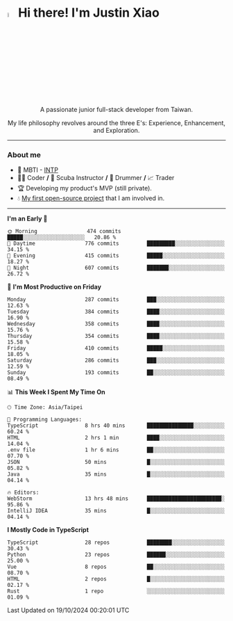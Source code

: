 # <img src="https://media.giphy.com/media/hvRJCLFzcasrR4ia7z/giphy.gif" width="5%">Hi there! I'm Justin Xiao
<p align="center">A passionate junior full-stack developer from Taiwan.  </p>
<p align="center">My life philosophy revolves around the three E's: Experience, Enhancement, and Exploration.</p>

---
### About me
- 👀 MBTI - [INTP](https://www.16personalities.com/intp-personality)
- 👨‍💻 Coder **/** 🤿 Scuba Instructor **/** 🥁 Drummer **/** 📈 Trader
- 🏆 Developing my product's MVP (still private).
- 💧 [My first open-source project](https://github.com/Game-as-a-Service/Game-Lobby-Web) that I am involved in.

---
<!--START_SECTION:waka-->
**I'm an Early 🐤** 

```text
🌞 Morning                474 commits         █████░░░░░░░░░░░░░░░░░░░░   20.86 % 
🌆 Daytime                776 commits         █████████░░░░░░░░░░░░░░░░   34.15 % 
🌃 Evening                415 commits         █████░░░░░░░░░░░░░░░░░░░░   18.27 % 
🌙 Night                  607 commits         ███████░░░░░░░░░░░░░░░░░░   26.72 % 
```
📅 **I'm Most Productive on Friday** 

```text
Monday                   287 commits         ███░░░░░░░░░░░░░░░░░░░░░░   12.63 % 
Tuesday                  384 commits         ████░░░░░░░░░░░░░░░░░░░░░   16.90 % 
Wednesday                358 commits         ████░░░░░░░░░░░░░░░░░░░░░   15.76 % 
Thursday                 354 commits         ████░░░░░░░░░░░░░░░░░░░░░   15.58 % 
Friday                   410 commits         █████░░░░░░░░░░░░░░░░░░░░   18.05 % 
Saturday                 286 commits         ███░░░░░░░░░░░░░░░░░░░░░░   12.59 % 
Sunday                   193 commits         ██░░░░░░░░░░░░░░░░░░░░░░░   08.49 % 
```


📊 **This Week I Spent My Time On** 

```text
🕑︎ Time Zone: Asia/Taipei

💬 Programming Languages: 
TypeScript               8 hrs 40 mins       ███████████████░░░░░░░░░░   60.24 % 
HTML                     2 hrs 1 min         ████░░░░░░░░░░░░░░░░░░░░░   14.04 % 
.env file                1 hr 6 mins         ██░░░░░░░░░░░░░░░░░░░░░░░   07.70 % 
JSON                     50 mins             █░░░░░░░░░░░░░░░░░░░░░░░░   05.82 % 
Java                     35 mins             █░░░░░░░░░░░░░░░░░░░░░░░░   04.14 % 

🔥 Editors: 
WebStorm                 13 hrs 48 mins      ████████████████████████░   95.86 % 
IntelliJ IDEA            35 mins             █░░░░░░░░░░░░░░░░░░░░░░░░   04.14 % 
```

**I Mostly Code in TypeScript** 

```text
TypeScript               28 repos            ████████░░░░░░░░░░░░░░░░░   30.43 % 
Python                   23 repos            ██████░░░░░░░░░░░░░░░░░░░   25.00 % 
Vue                      8 repos             ██░░░░░░░░░░░░░░░░░░░░░░░   08.70 % 
HTML                     2 repos             █░░░░░░░░░░░░░░░░░░░░░░░░   02.17 % 
Rust                     1 repo              ░░░░░░░░░░░░░░░░░░░░░░░░░   01.09 % 
```




 Last Updated on 19/10/2024 00:20:01 UTC
<!--END_SECTION:waka-->
